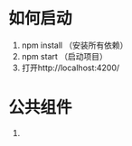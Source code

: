 # 如何启动

1. npm install （安装所有依赖） 
2. npm start   （启动项目）
3. 打开http://localhost:4200/



# 公共组件

1. ​

